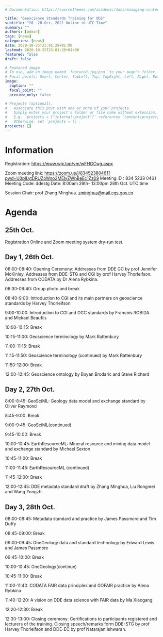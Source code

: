 ```yaml
---
# Documentation: https://sourcethemes.com/academic/docs/managing-content/

title: "Geoscience Standards Training for DDE"
subtitle: "26 -28 Oct. 2021 Online in UTC Time"
summary: ""
authors: [admin]
tags: [news]
categories: [news]
date: 2020-10-25T23:01:29+01:00
lastmod: 2020-10-25T23:01:29+01:00
featured: false
draft: false

# Featured image
# To use, add an image named `featured.jpg/png` to your page's folder.
# Focal points: Smart, Center, TopLeft, Top, TopRight, Left, Right, BottomLeft, Bottom, BottomRight.
image:
  caption: ""
  focal_point: ""
  preview_only: false

# Projects (optional).
#   Associate this post with one or more of your projects.
#   Simply enter your project's folder or file name without extension.
#   E.g. `projects = ["internal-project"]` references `content/project/deep-learning/index.md`.
#   Otherwise, set `projects = []`.
projects: []
---
```

# Information

Registration: https://www.wjx.top/vm/wFHGCwg.aspx

Zoom meeting link: https://zoom.us/j/83452380461?pwd=U0plLytDRUZoWno2MEIyZWhBeEc1Zz09
Meeting ID : 834 5238 0461
Meeting Code: ddestg
Date: 8:00am 26th- 13:00pm 28th Oct. UTC time

Session Chair: prof Zhang Minghua.  zminghua@mail.cgs.gov.cn

# Agenda

## 25th Oct.  

Registration Online and Zoom meeting system dry-run test.

## Day 1, 26th Oct.  

08:00-08:40: Opening Ceremony: Addresses from DDE GC by prof Jennifer McKinley. Addresses from DDE-STG and CGI by prof Harvey Thorleifson. Addresses from CODATA by Dr Alena Rybkina.

08:30-08:40: Group photo and break

08:40-9:00: Introduction to CGI and its main partners on geoscience standards by Harvey Thorleifson

9:00-10:00: Introduction to CGI and OGC standards by Francois ROBIDA and Mickael Beaufils

10:00-10:15: Break

10:15-11:00: Geoscience terminology by Mark Rattenbury

11:00-11:15: Break

11:15-11:50: Geoscience terminology (continued) by Mark Rattenbury

11:50-12:00: Break

12:00-12:45: Geoscience ontology by Boyan Brodaric and Steve Richard

## Day 2, 27th Oct.

8:00-8:45: GeoSciML: Geology data model and exchange standard by Oliver Raymond

8:45-9:00: Break

9:00-9:45: GeoSciML(continued)

9:45-10:00: Break

10:00-10:45:  EarthResourceML: Mineral resource and mining data model and exchange standard by Michael Sexton

10:45-11:00: Break

11:00-11:45: EarthResourceML (continued)

11:45-12:00: Break

12:00-12:45: DDE metadata standard draft by Zhang Minghua, Liu Rongmei and Wang Yongzhi

## Day 3, 28th Oct.

08:00-08:45: Metadata standard and practice by James Passmore and Tim Duffy

08:45-09:00: Break

09:00-09:45: OneGeology data and standard technology by Edward Lewis and James Passmore

09:45-10:00: Break

10:00-10:45: OneGeology(continue)

10:45-11:00: Break

11:00-11:40: CODATA FAIR data principles and GOFAIR practice by Alena Rybkina

11:40-12:20: A vision on DDE data science with FAIR data by Ma Xiaogang

12:20-12:30: Break

12:30-13:00: Closing ceremony: Certifications to participants registered and lecturers of the training. Closing speech/remarks form DDE-STG by prof Harvey Thorleifson and DDE-EC by prof Natarajan Ishwaran.




